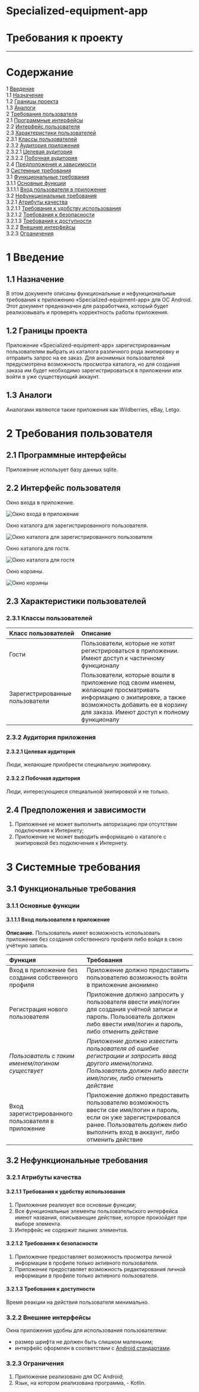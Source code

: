 # Specialized-equipment-app

# Требования к проекту
---

# Содержание
1 [Введение](#intro)  
1.1 [Назначение](#appointment)  
1.2 [Границы проекта](#project_boundary)  
1.3 [Аналоги](#analogues)  
2 [Требования пользователя](#user_requirements)  
2.1 [Программные интерфейсы](#software_interfaces)  
2.2 [Интерфейс пользователя](#user_interface)  
2.3 [Характеристики пользователей](#user_specifications)  
2.3.1 [Классы пользователей](#user_classes)  
2.3.2 [Аудитория приложения](#application_audience)  
2.3.2.1 [Целевая аудитория](#target_audience)  
2.3.2.2 [Побочная аудитория](#collateral_audience)  
2.4 [Предположения и зависимости](#assumptions_and_dependencies)  
3 [Системные требования](#system_requirements)  
3.1 [Функциональные требования](#functional_requirements)  
3.1.1 [Основные функции](#main_functions)  
3.1.1.1 [Вход пользователя в приложение](#user_logon_to_the_application)   
3.2 [Нефункциональные требования](#non-functional_requirements)  
3.2.1 [Атрибуты качества](#quality_attributes)  
3.2.1.1 [Требования к удобству использования](#requirements_for_ease_of_use)    
3.2.1.2 [Требования к безопасности](#security_requirements)  
3.2.1.3 [Требования к доступности](#access_requirements)  
3.2.2 [Внешние интерфейсы](#external_interfaces)  
3.2.3 [Ограничения](#restrictions)  

<a name="intro"/>

# 1 Введение

<a name="appointment"/>

## 1.1 Назначение
В этом документе описаны функциональные и нефункциональные требования к приложению «Specialized-equipment-app» для ОС Android. Этот документ предназначен для разработчика, который будет реализовывать и проверять корректность работы приложения.

<a name="project_boundary"/>

## 1.2 Границы проекта
Приложение «Specialized-equipment-app» зарегистрированным пользователям выбрать из каталога различного рода экипировку и отправить запрос на ее заказ. Для анонимных пользователей предусмотрена возможность просмотра каталога, но для создания заказа им будет необходимо зарегистрироваться в приложении или войти в уже существующий аккаунт.

<a name="analogues"/>

## 1.3 Аналоги
Аналогами являются такие приложения как Wildberries, eBay, Letgo.

# 2 Требования пользователя

<a name="software_interfaces"/>

## 2.1 Программные интерфейсы
Приложение использует базу данных sqlite.

<a name="user_interface"/>

## 2.2 Интерфейс пользователя
Окно входа в приложение. 

![Окно входа в приложение](https://github.com/elegardooo/Specialized-equipment-app/blob/main/Mockups/SignInWindow.png)  

Окно каталога для зарегистрированного пользователя.

![Окно каталога для зарегистрированного пользователя](https://github.com/elegardooo/Specialized-equipment-app/blob/main/Mockups/CatalogWindow.png) 

Окно каталога для гостя.

![Окно каталога для гостя](https://github.com/elegardooo/Specialized-equipment-app/blob/main/Mockups/CatalogWindowForGuest.png) 

Окно корзины.

![Окно корзины](https://github.com/elegardooo/Specialized-equipment-app/blob/main/Mockups/CartWindow.png) 

<a name="user_specifications"/>

## 2.3 Характеристики пользователей

<a name="user_classes"/>

### 2.3.1 Классы пользователей

| Класс пользователей | Описание |
|:---|:---|
| Гости | Пользователи, которые не хотят регистрироваться в приложении. Имеют доступ к частичному функционалу |
| Зарегистрированные пользователи | Пользователи, которые вошли в приложение под своим именем, желающие просматривать информацию о экипировке, а также возможность добавить ее в корзину для заказа. Имеют доступ к полному функционалу|

<a name="application_audience"/>

### 2.3.2 Аудитория приложения

<a name="target_audience"/>

#### 2.3.2.1 Целевая аудитория
Люди, желающие приобрести специальную экипировку.

<a name="collateral_audience"/>

#### 2.3.2.2 Побочная аудитория
Люди, интересующиеся специальной экипировкой и не только.

<a name="assumptions_and_dependencies"/>

## 2.4 Предположения и зависимости
1. Приложение не может выполнить авторизацию при отсутствии подключения к Интернету;
2. Приложение не может выводить информацию о каталоге с экипировкой без подключения к Интернету.

<a name="system_requirements"/>

# 3 Системные требования

<a name="functional_requirements"/>

## 3.1 Функциональные требования

<a name="main_functions"/>

### 3.1.1 Основные функции

<a name="user_logon_to_the_application"/>

#### 3.1.1.1 Вход пользователя в приложение
**Описание.** Пользователь имеет возможность использовать приложение без создания собственного профиля либо войдя в свою учётную запись.

| Функция | Требования | 
|:---|:---|
| Вход в приложение без создания собственного профиля | Приложение должно предоставить пользователю возможность войти в приложение анонимно |
| <a name="registration_requirements"/>Регистрация нового пользователя | Приложение должно запросить у пользователя ввести имя/логин для создания учётной записи и пароль. Пользователь должен либо ввести имя/логин и пароль, либо отменить действие |
| *Пользователь с таким именем/логином существует* | *Приложение должно известить пользователя об ошибке регистрации и запросить ввод другого имени/логина. Пользователь должен либо ввести имя/логин, либо отменить действие* |
| Вход зарегистрированного пользователя в приложение | Приложение должно предоставить пользователю возможность ввести све имя/логин и пароль, если он уже зарегистрировался ранее. Пользователь должен либо выполнить вход в аккаунт, либо отменить действие |

<a name="non-functional_requirements"/>

## 3.2 Нефункциональные требования

<a name="quality_attributes"/>

### 3.2.1 Атрибуты качества

<a name="requirements_for_ease_of_use"/>

#### 3.2.1.1 Требования к удобству использования
1. Приложение реализует все основные функции;
2. Все функциональные элементы пользовательского интерфейса имеют названия, описывающие действие, которое произойдет при выборе элемента.
3. Интерфейс не содержит лишних элементов.

<a name="security_requirements"/>

#### 3.2.1.2 Требования к безопасности
1. Приложение предоставляет возможность просмотра личной информации в профиле только активного пользователя.
2. Приложение предоставляет возможность редактирования личной информации в профиле только активного пользователя.

<a name="access_requirements"/>

#### 3.2.1.3 Требования к доступности
Время реакции на действия пользователя минимально.

<a name="external_interfaces"/>

### 3.2.2 Внешние интерфейсы
Окна приложения удобны для использования пользователями:
  * размер шрифта не должен быть слишком маленьким; 
  * интерфейс оформлен в соответствии с [Android стандартами](https://developer.android.com/guide/practices/ui_guidelines/index.html).

<a name="restrictions"/>

### 3.2.3 Ограничения
1. Приложение реализовано для ОС Android;
2. Язык, на котором реализована программа, - Kotlin.
